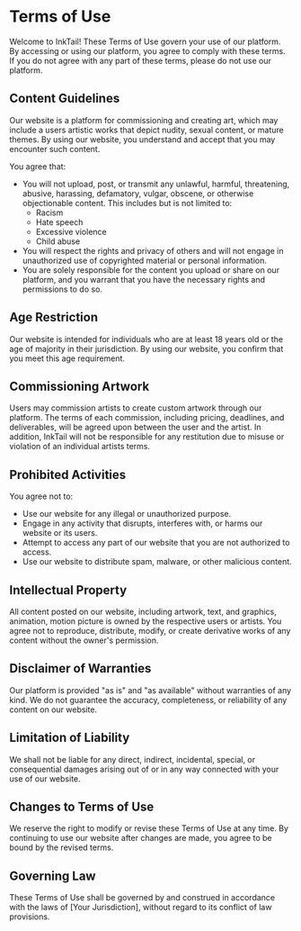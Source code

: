 # Terms of Use

Welcome to InkTail! These Terms of Use govern your use of our platform. By accessing or using our platform, you agree to comply with these terms. If you do not agree with any part of these terms, please do not use our platform.

## Content Guidelines

Our website is a platform for commissioning and creating art, which may include a users artistic works that depict nudity, sexual content, or mature themes. By using our website, you understand and accept that you may encounter such content.

You agree that:
- You will not upload, post, or transmit any unlawful, harmful, threatening, abusive, harassing, defamatory, vulgar, obscene, or otherwise objectionable content. This includes but is not limited to:
    - Racism
    - Hate speech
    - Excessive violence
    - Child abuse
- You will respect the rights and privacy of others and will not engage in unauthorized use of copyrighted material or personal information.
- You are solely responsible for the content you upload or share on our platform, and you warrant that you have the necessary rights and permissions to do so.

## Age Restriction

Our website is intended for individuals who are at least 18 years old or the age of majority in their jurisdiction. By using our website, you confirm that you meet this age requirement.

## Commissioning Artwork

Users may commission artists to create custom artwork through our platform. The terms of each commission, including pricing, deadlines, and deliverables, will be agreed upon between the user and the artist. In addition, InkTail will not be responsible for any restitution due to misuse or violation of an individual artists terms.

## Prohibited Activities

You agree not to:
- Use our website for any illegal or unauthorized purpose.
- Engage in any activity that disrupts, interferes with, or harms our website or its users.
- Attempt to access any part of our website that you are not authorized to access.
- Use our website to distribute spam, malware, or other malicious content.

## Intellectual Property

All content posted on our website, including artwork, text, and graphics, animation, motion picture is owned by the respective users or artists. You agree not to reproduce, distribute, modify, or create derivative works of any content without the owner's permission.

## Disclaimer of Warranties

Our platform is provided "as is" and "as available" without warranties of any kind. We do not guarantee the accuracy, completeness, or reliability of any content on our website.

## Limitation of Liability

We shall not be liable for any direct, indirect, incidental, special, or consequential damages arising out of or in any way connected with your use of our website.

## Changes to Terms of Use

We reserve the right to modify or revise these Terms of Use at any time. By continuing to use our website after changes are made, you agree to be bound by the revised terms.

## Governing Law

These Terms of Use shall be governed by and construed in accordance with the laws of [Your Jurisdiction], without regard to its conflict of law provisions.

